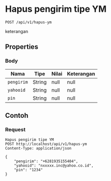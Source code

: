 # Hapus pengirim tipe YM
```http
POST /api/v1/hapus-ym
```
keterangan
## Properties
### Body
Nama | Tipe | Nilai | Keterangan
--- | --- | --- | ---
<code>pengirim</code> | String | null | null
<code>yahooid</code> | String | null | null
<code>pin</code> | String | null | null

## Contoh

### Request
```http
Hapus pengirim tipe YM
POST http://localhost/api/v1/hapus-ym
Content-Type: application/json

{
    "pengirim": "+6281935155404",
    "yahooid": "nxxxxx.inc@yahoo.co.id",
    "pin": "1234"
}
```
